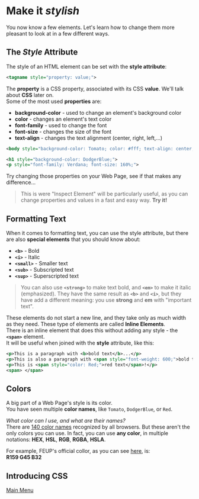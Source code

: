 # Make it *stylish*
You now know a few elements. Let's learn how to change them more pleasant to look at in a few different ways.
## The *Style* Attribute
The style of an HTML element can be set with the **style attribute**:
```XML
<tagname style="property: value;">
```
The **property** is a CSS property, associated with its CSS **value**. We'll talk about **CSS** later on.  
Some of the most used **properties** are:
 - **background-color** - used to change an element's background color
 - **color** - changes an element's text color
 - **font-family** - used to change the font
 - **font-size** - changes the size of the font
 - **text-align** - changes the text alignment (center, right, left,...)

```XML
<body style="background-color: Tomato; color: #fff; text-align: center;">

<h1 style="background-color: DodgerBlue;">
<p style="font-family: Verdana; font-size: 160%;">
```
Try changing those properties on your Web Page, see if that makes any difference...
> This is were "Inspect Element" will be particularly useful, as you can change properties and values in a fast and easy way. **Try it!**

## Formatting Text
When it comes to formatting text, you can use the style attribute, but there are also **special elements** that you should know about:
 - **``<b>``** - Bold
 - **``<i>``** - Italic
 - **``<small>``** - Smaller text
 - **``<sub>``** - Subscripted text
 - **``<sup>``** - Superscripted text

> You can also use **``<strong>``** to make text bold, and **``<em>``** to make it italic (emphasized). They have the same result as **``<b>``** and **``<i>``**, but they have add a different meaning: you use **strong** and **em** with "important text".

These elements do not start a new line, and they take only as much width as they need. These type of elements are called **Inline Elements**.  
There is an inline element that does this without adding any style - the **``<span>``** element.  
It will be useful when joined with the **style** attribute, like this:

```XML
<p>This is a paragraph with <b>bold text</b>...</p> 
<p>This is also a paragraph with <span style="font-weight: 600;">bold text</span></p>
<p>This is <span style="color: Red;">red text</span>!</p>
<span> </span>
```

## Colors
A big part of a Web Page's style is its color.  
You have seen multiple **color names**, like ``Tomato``, ``DodgerBlue``, or ``Red``.

*What color can I use, and what are their names?*  
There are [140 color names](https://www.w3schools.com/colors/colors_names.asp) recognized by all browsers. But these aren't the only colors you can use. In fact, you can use **any color**, in multiple notations: **HEX**, **HSL**, **RGB**, **RGBA**, **HSLA**.

For example, FEUP's official collor, as you can see [here](http://manualdeimagem.up.pt/index.php?/unidadeorganica/cores/), is:  
**R159 G45 B32**

## Introducing CSS

[Main Menu](../README.md)
